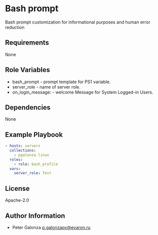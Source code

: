Bash prompt
=========

Bash prompt customization for informational purposes and human error reduction

Requirements
------------

None

Role Variables
--------------
* bash_prompt - prompt template for PS1 variable.
* server_role - name of server role.
* on_login_message: - welcome Message for System Logged-in Users.

Dependencies
------------

None

Example Playbook
----------------

```yaml
- hosts: servers
  collections:
    - pgalonza.linux
  roles:
    - role: bash_profile
  vars:
    server_role: Test
```

License
-------

Apache-2.0

Author Information
------------------

* Peter Galonza <p.galonzapv@evaron.ru>
